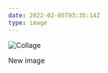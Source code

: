 ```yaml
---
date: 2022-02-05T03:35:14Z
type: image
---
```

![Collage](/images/emphasis-mine-640w.jpeg)

New image
